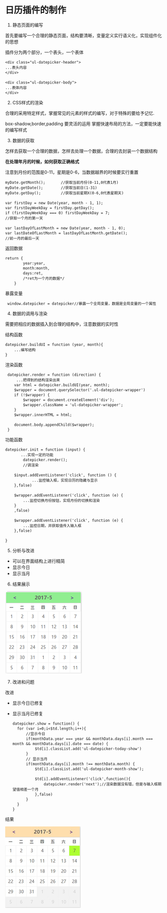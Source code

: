 # 日历插件的制作

1. 静态页面的编写

首先要编写一个合理的静态页面，结构要清晰，变量定义实行语义化，实现组件化的思想

插件分为两个部分，一个表头，一个表体

    <div class="ul-datepicker-header">
    ...表头内容 
    </div>

    <div class="ul-datepicker-body">
    ...表体内容
    </div>

2. CSS样式的渲染

合理的采用特定样式，掌握常见的元素的样式的编写，对于特殊的要给予记忆.
    
box-shadow,border,padding 要灵活的运用
掌握快速布局的方法，一定要能快速的编写样式

3. 数据的获取

怎样去获取一个合理的数据，怎样去处理一个数据，合理的去封装一个数据结构

**在处理年月的时候，如何获取正确格式**

注意到月份的范围是0-11，星期是0-6，当数据越界的时候要实行重置

    myDate.getMonth();       //获取当前月份(0-11,0代表1月)
    myDate.getDate();        //获取当前日(1-31)
    myDate.getDay();         //获取当前星期X(0-6,0代表星期天)
        
    var firstDay = new Date(year, month - 1, 1);
    var firstDayWeekDay = firstDay.getDay();
    if (firstDayWeekDay === 0) firstDayWeekDay = 7;
    //获取一个月的第一天

    var lastDayOfLastMonth = new Date(year, month - 1, 0);
    var lastDateOfLastMonth = lastDayOfLastMonth.getDate();
    //前一月的最后一天

返回数据

    return {
            year:year,
            month:month,
            days:ret,
            /*ret为一个月的数据*/
        }
暴露变量

     window.datepicker = datepicker//暴露一个全局变量，数据是全局变量的一个属性

4. 数据的调用与渲染

需要把相应的数据插入到合理的结构中，注意数据的实时性

结构函数

    datepicker.buildUI = function (year, month){
        ...编写结构
    }

渲染函数

     datepicker.render = function (direction) {
         ...把得到的结构渲染出来
        var html = datepicker.buildUI(year, month);
        $wrapper = document.querySelector('.ul-datepicker-wrapper')
        if (!$wrapper) {
            $wrapper = document.createElement('div');
            $wrapper.className = 'ul-datepicker-wrapper';
        }
        $wrapper.innerHTML = html;

        document.body.appendChild($wrapper);
     }

功能函数

    datepicker.init = function (input) {
           ...实现一定的功能
            datepicker.render();
            //调渲染

        $input.addEventListener('click', function () {
                ...监控输入框，实现日历的隐藏与显示
        },false)

        $wrapper.addEventListener('click', function (e) {
            ...监控切换月份按钮，实现月份的切换和渲染
        }
        ,false)

        $wrapper.addEventListener('click', function (e) {
            ...监控日期，并获取值传入输入框
        },false)
        
    }

5. 分析与改进

* 可以在界面结构上进行精简
* 显示今日
* 显示当月

6. 结果展示

![日历](./日历.jpg)

7. 改进和问题

改进
* 显示今日已修复
* 显示当月已修复

      datepicker.show = function() {
        for (var i=0;i<$td.length;i++){
            //显示今日
            if(monthData.year === year && monthData.days[i].month === month && monthData.days[i].date === date) {
                $td[i].classList.add('ul-datepicker-today-show')
            }
            // 显示当月
            if(monthData.days[i].month !== monthData.month) {
                $td[i].classList.add('ul-datepicker-month-show');

                $td[i].addEventListener('click',function(){
                    datepicker.render('next');//渲染数据没有错，但是与输入框期望值相差一个月
                },false)
            }
        }
      }

结果

![日历-1](./日历-1.jpg)

